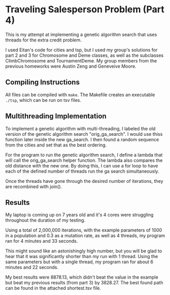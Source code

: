 # Traveling Salesperson Problem (Part 4)

This is my attempt at implementing a genetic algorithm search that uses threads for the extra credit problem.  

I used Eitan's code for cities and tsp, but I used my group's solutions for part 2 and 3 for Chromosome and Deme classes, as well as the subclasses ClimbChromosome and TournamentDeme. My group members from the previous homeworks were Austin Zeng and Geneveive Moore.

## Compiling Instructions

All files can be compiled with `make`. The Makefile creates an executable `./tsp`, which can be run on tsv files.

## Multithreading Implementation

To implement a genetic algorithm with multi-threading, I labeled the old version of the genetic algorithm search "orig_ga_search". I would use thiss function later inside the new ga_search. I then found a random sequence from the cities and set that as the best ordering.

For the program to run the genetic algorithm search, I define a lambda that will call the orig_ga_search helper function. The lambda also compares the old distance with the new one. By doing this, I can use a for loop to have each of the defined number of threads run the ga search simultaneously.

Once the threads have gone through the desired number of iterations, they are recombined with join().

## Results

My laptop is coming up on 7 years old and it's 4 cores were struggling throughout the duration of my testing.

Using a total of 2,000,000 iterations, with the example parameters of 1000 in a population and 0.3 as a mutation rate, as well as 4 threads, my program ran for 4 minutes and 33 seconds.

This might sound like an astonishingly high number, but you will be glad to hear that it was significantly shorter than my run with 1 thread. Using the same parameters but with a single thread, my program ran for about 6 minutes and 22 seconds.

My best results were 8878.13, which didn't beat the value in the example but beat my previous results (from part 3) by 3828.27. The best found path can be found in the attached shortest.tsv file. 
